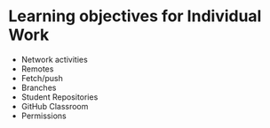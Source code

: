 # Learning objectives for Individual Work

* Network activities
* Remotes
* Fetch/push
* Branches
* Student Repositories
* GitHub Classroom
* Permissions
